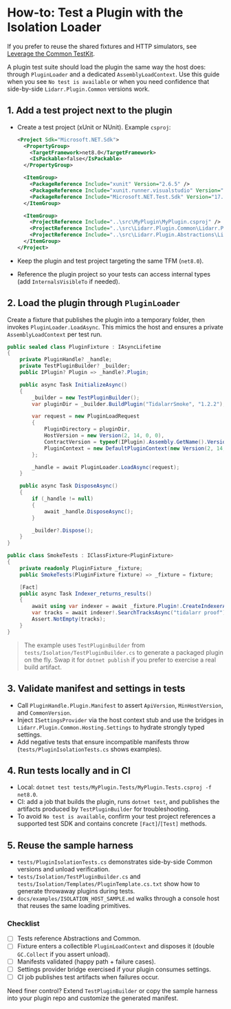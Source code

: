 # How-to: Test a Plugin with the Isolation Loader

If you prefer to reuse the shared fixtures and HTTP simulators, see [Leverage the Common TestKit](TEST_WITH_TESTKIT.md).

A plugin test suite should load the plugin the same way the host does: through `PluginLoader` and a dedicated `AssemblyLoadContext`. Use this guide when you see `No test is available` or when you need confidence that side-by-side `Lidarr.Plugin.Common` versions work.

## 1. Add a test project next to the plugin

- Create a test project (xUnit or NUnit). Example `csproj`:

  ```xml
  <Project Sdk="Microsoft.NET.Sdk">
    <PropertyGroup>
      <TargetFramework>net8.0</TargetFramework>
      <IsPackable>false</IsPackable>
    </PropertyGroup>

    <ItemGroup>
      <PackageReference Include="xunit" Version="2.6.5" />
      <PackageReference Include="xunit.runner.visualstudio" Version="2.5.7" />
      <PackageReference Include="Microsoft.NET.Test.Sdk" Version="17.11.2" />
    </ItemGroup>

    <ItemGroup>
      <ProjectReference Include="..\src\MyPlugin\MyPlugin.csproj" />
      <ProjectReference Include="..\src\Lidarr.Plugin.Common\Lidarr.Plugin.Common.csproj" />
      <ProjectReference Include="..\src\Lidarr.Plugin.Abstractions\Lidarr.Plugin.Abstractions.csproj" />
    </ItemGroup>
  </Project>
  ```

- Keep the plugin and test project targeting the same TFM (`net8.0`).
- Reference the plugin project so your tests can access internal types (add `InternalsVisibleTo` if needed).

## 2. Load the plugin through `PluginLoader`

Create a fixture that publishes the plugin into a temporary folder, then invokes `PluginLoader.LoadAsync`. This mimics the host and ensures a private `AssemblyLoadContext` per test run.

```csharp
public sealed class PluginFixture : IAsyncLifetime
{
    private PluginHandle? _handle;
    private TestPluginBuilder? _builder;
    public IPlugin? Plugin => _handle?.Plugin;

    public async Task InitializeAsync()
    {
        _builder = new TestPluginBuilder();
        var pluginDir = _builder.BuildPlugin("TidalarrSmoke", "1.2.2");

        var request = new PluginLoadRequest
        {
            PluginDirectory = pluginDir,
            HostVersion = new Version(2, 14, 0, 0),
            ContractVersion = typeof(IPlugin).Assembly.GetName().Version!,
            PluginContext = new DefaultPluginContext(new Version(2, 14, 0, 0), NullLoggerFactory.Instance)
        };

        _handle = await PluginLoader.LoadAsync(request);
    }

    public async Task DisposeAsync()
    {
        if (_handle != null)
        {
            await _handle.DisposeAsync();
        }

        _builder?.Dispose();
    }
}

public class SmokeTests : IClassFixture<PluginFixture>
{
    private readonly PluginFixture _fixture;
    public SmokeTests(PluginFixture fixture) => _fixture = fixture;

    [Fact]
    public async Task Indexer_returns_results()
    {
        await using var indexer = await _fixture.Plugin!.CreateIndexerAsync();
        var tracks = await indexer!.SearchTracksAsync("tidalarr proof");
        Assert.NotEmpty(tracks);
    }
}
```

> The example uses `TestPluginBuilder` from `tests/Isolation/TestPluginBuilder.cs` to generate a packaged plugin on the fly. Swap it for `dotnet publish` if you prefer to exercise a real build artifact.

## 3. Validate manifest and settings in tests

- Call `PluginHandle.Plugin.Manifest` to assert `ApiVersion`, `MinHostVersion`, and `CommonVersion`.
- Inject `ISettingsProvider` via the host context stub and use the bridges in `Lidarr.Plugin.Common.Hosting.Settings` to hydrate strongly typed settings.
- Add negative tests that ensure incompatible manifests throw (`tests/PluginIsolationTests.cs` shows examples).

## 4. Run tests locally and in CI

- Local: `dotnet test tests/MyPlugin.Tests/MyPlugin.Tests.csproj -f net8.0`.
- CI: add a job that builds the plugin, runs `dotnet test`, and publishes the artifacts produced by `TestPluginBuilder` for troubleshooting.
- To avoid `No test is available`, confirm your test project references a supported test SDK and contains concrete `[Fact]`/`[Test]` methods.

## 5. Reuse the sample harness

- `tests/PluginIsolationTests.cs` demonstrates side-by-side Common versions and unload verification.
- `tests/Isolation/TestPluginBuilder.cs` and `tests/Isolation/Templates/PluginTemplate.cs.txt` show how to generate throwaway plugins during tests.
- `docs/examples/ISOLATION_HOST_SAMPLE.md` walks through a console host that reuses the same loading primitives.

### Checklist

- [ ] Tests reference Abstractions and Common.
- [ ] Fixture enters a collectible `PluginLoadContext` and disposes it (double `GC.Collect` if you assert unload).
- [ ] Manifests validated (happy path + failure cases).
- [ ] Settings provider bridge exercised if your plugin consumes settings.
- [ ] CI job publishes test artifacts when failures occur.

Need finer control? Extend `TestPluginBuilder` or copy the sample harness into your plugin repo and customize the generated manifest.
